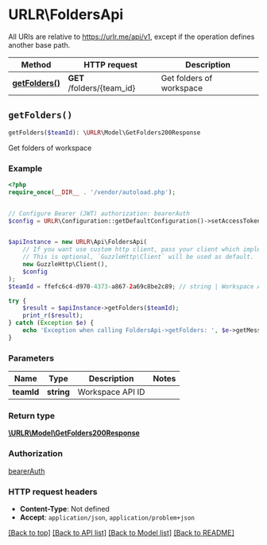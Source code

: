 # URLR\FoldersApi

All URIs are relative to https://urlr.me/api/v1, except if the operation defines another base path.

| Method | HTTP request | Description |
| ------------- | ------------- | ------------- |
| [**getFolders()**](FoldersApi.md#getFolders) | **GET** /folders/{team_id} | Get folders of workspace |


## `getFolders()`

```php
getFolders($teamId): \URLR\Model\GetFolders200Response
```

Get folders of workspace

### Example

```php
<?php
require_once(__DIR__ . '/vendor/autoload.php');


// Configure Bearer (JWT) authorization: bearerAuth
$config = URLR\Configuration::getDefaultConfiguration()->setAccessToken('YOUR_ACCESS_TOKEN');


$apiInstance = new URLR\Api\FoldersApi(
    // If you want use custom http client, pass your client which implements `GuzzleHttp\ClientInterface`.
    // This is optional, `GuzzleHttp\Client` will be used as default.
    new GuzzleHttp\Client(),
    $config
);
$teamId = ffefc6c4-d970-4373-a867-2a69c8be2c89; // string | Workspace API ID

try {
    $result = $apiInstance->getFolders($teamId);
    print_r($result);
} catch (Exception $e) {
    echo 'Exception when calling FoldersApi->getFolders: ', $e->getMessage(), PHP_EOL;
}
```

### Parameters

| Name | Type | Description  | Notes |
| ------------- | ------------- | ------------- | ------------- |
| **teamId** | **string**| Workspace API ID | |

### Return type

[**\URLR\Model\GetFolders200Response**](../Model/GetFolders200Response.md)

### Authorization

[bearerAuth](../../README.md#bearerAuth)

### HTTP request headers

- **Content-Type**: Not defined
- **Accept**: `application/json`, `application/problem+json`

[[Back to top]](#) [[Back to API list]](../../README.md#endpoints)
[[Back to Model list]](../../README.md#models)
[[Back to README]](../../README.md)
